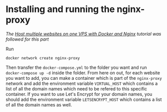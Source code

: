 # Installing and running the nginx-proxy
*The [Host multiple websites on one VPS with Docker and Nginx](https://blog.ssdnodes.com/blog/host-multiple-websites-docker-nginx/) tutorial was followed for this part*

Run
```
docker network create nginx-proxy
```

Then transfer the `docker-compose.yml` to the folder you want and run `docker-compose up -d` inside the folder. From here on out, for each website you want to add, you can make a container which is part of the `nginx-proxy` network and add the environment variable `VIRTUAL_HOST` which contains a list of all the domain names which need to be refered to this specific container. If you want to use Let's Encrypt for your domain names, you should add the environment variable `LETSENCRYPT_HOST` which contains a list of all the domain names as well.
